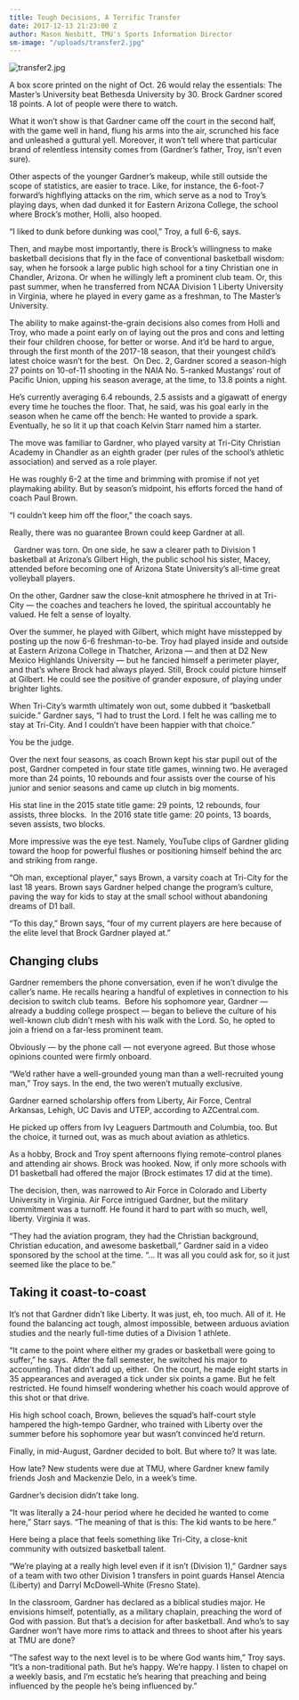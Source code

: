 ```yaml
---
title: Tough Decisions, A Terrific Transfer
date: 2017-12-13 21:23:00 Z
author: Mason Nesbitt, TMU's Sports Information Director
sm-image: "/uploads/transfer2.jpg"
---
```


![transfer2.jpg](/uploads/transfer2.jpg)

A box score printed on the night of Oct. 26 would relay the essentials: The Master’s University beat Bethesda University by 30. Brock Gardner scored 18 points. A lot of people were there to watch.  

What it won’t show is that Gardner came off the court in the second half, with the game well in hand, flung his arms into the air, scrunched his face and unleashed a guttural yell. Moreover, it won’t tell where that particular brand of relentless intensity comes from (Gardner’s father, Troy, isn’t even sure). 

Other aspects of the younger Gardner’s makeup, while still outside the scope of statistics, are easier to trace. Like, for instance, the 6-foot-7 forward’s highflying attacks on the rim, which serve as a nod to Troy’s playing days, when dad dunked it for Eastern Arizona College, the school where Brock’s mother, Holli, also hooped.


“I liked to dunk before dunking was cool,” Troy, a full 6-6, says. 


Then, and maybe most importantly, there is Brock’s willingness to make basketball decisions that fly in the face of conventional basketball wisdom: say, when he forsook a large public high school for a tiny Christian one in Chandler, Arizona. Or when he willingly left a prominent club team. Or, this past summer, when he transferred from NCAA Division 1 Liberty University in Virginia, where he played in every game as a freshman, to The Master’s University. 


The ability to make against-the-grain decisions also comes from Holli and Troy, who made a point early on of laying out the pros and cons and letting their four children choose, for better or worse. And it’d be hard to argue, through the first month of the 2017-18 season, that their youngest child’s latest choice wasn’t for the best. 
On Dec. 2, Gardner scored a season-high 27 points on 10-of-11 shooting in the NAIA No. 5-ranked Mustangs’ rout of Pacific Union, upping his season average, at the time, to 13.8 points a night. 


He’s currently averaging 6.4 rebounds, 2.5 assists and a gigawatt of energy every time he touches the floor. That, he said, was his goal early in the season when he came off the bench: He wanted to provide a spark. Eventually, he so lit it up that coach Kelvin Starr named him a starter.


The move was familiar to Gardner, who played varsity at Tri-City Christian Academy in Chandler as an eighth grader (per rules of the school’s athletic association) and served as a role player. 


He was roughly 6-2 at the time and brimming with promise if not yet playmaking ability. But by season’s midpoint, his efforts forced the hand of coach Paul Brown.


“I couldn’t keep him off the floor,” the coach says.  


Really, there was no guarantee Brown could keep Gardner at all.

 
Gardner was torn. On one side, he saw a clearer path to Division 1 basketball at Arizona’s Gilbert High, the public school his sister, Macey, attended before becoming one of Arizona State University’s all-time great volleyball players.


On the other, Gardner saw the close-knit atmosphere he thrived in at Tri-City — the coaches and teachers he loved, the spiritual accountably he valued. He felt a sense of loyalty.


Over the summer, he played with Gilbert, which might have misstepped by posting up the now 6-6 freshman-to-be. Troy had played inside and outside at Eastern Arizona College in Thatcher, Arizona — and then at D2 New Mexico Highlands University — but he fancied himself a perimeter player, and that’s where Brock had always played. Still, Brock could picture himself at Gilbert. He could see the positive of grander exposure, of playing under brighter lights. 


When Tri-City’s warmth ultimately won out, some dubbed it “basketball suicide.” Gardner says, “I had to trust the Lord. I felt he was calling me to stay at Tri-City. And I couldn’t have been happier with that choice.”


You be the judge. 


Over the next four seasons, as coach Brown kept his star pupil out of the post, Gardner competed in four state title games, winning two. He averaged more than 24 points, 10 rebounds and four assists over the course of his junior and senior seasons and came up clutch in big moments. 


His stat line in the 2015 state title game: 29 points, 12 rebounds, four assists, three blocks. 
In the 2016 state title game: 20 points, 13 boards, seven assists, two blocks. 


More impressive was the eye test. Namely, YouTube clips of Gardner gliding toward the hoop for powerful flushes or positioning himself behind the arc and striking from range.   


“Oh man, exceptional player,” says Brown, a varsity coach at Tri-City for the last 18 years.
Brown says Gardner helped change the program’s culture, paving the way for kids to stay at the small school without abandoning dreams of D1 ball. 


“To this day,” Brown says, “four of my current players are here because of the elite level that Brock Gardner played at.”

## **Changing clubs**

Gardner remembers the phone conversation, even if he won’t divulge the caller’s name. He recalls hearing a handful of expletives in connection to his decision to switch club teams. 
Before his sophomore year, Gardner — already a budding college prospect — began to believe the culture of his well-known club didn’t mesh with his walk with the Lord. So, he opted to join a friend on a far-less prominent team.


Obviously — by the phone call — not everyone agreed. But those whose opinions counted were firmly onboard.  


“We’d rather have a well-grounded young man than a well-recruited young man,” Troy says. In the end, the two weren’t mutually exclusive. 


Gardner earned scholarship offers from Liberty, Air Force, Central Arkansas, Lehigh, UC Davis and UTEP, according to AZCentral.com. 


He picked up offers from Ivy Leaguers Dartmouth and Columbia, too. But the choice, it turned out, was as much about aviation as athletics. 


As a hobby, Brock and Troy spent afternoons flying remote-control planes and attending air shows. Brock was hooked. Now, if only more schools with D1 basketball had offered the major (Brock estimates 17 did at the time). 


The decision, then, was narrowed to Air Force in Colorado and Liberty University in Virginia. Air Force intrigued Gardner, but the military commitment was a turnoff. He found it hard to part with so much, well, liberty. Virginia it was. 


“They had the aviation program, they had the Christian background, Christian education, and awesome basketball,” Gardner said in a video sponsored by the school at the time. “… It was all you could ask for, so it just seemed like the place to be.”

## **Taking it coast-to-coast**

It’s not that Gardner didn’t like Liberty. It was just, eh, too much. All of it. He found the balancing act tough, almost impossible, between arduous aviation studies and the nearly full-time duties of a Division 1 athlete.  


“It came to the point where either my grades or basketball were going to suffer,” he says. 
After the fall semester, he switched his major to accounting. That didn’t add up, either. 
On the court, he made eight starts in 35 appearances and averaged a tick under six points a game. But he felt restricted. He found himself wondering whether his coach would approve of this shot or that drive. 


His high school coach, Brown, believes the squad’s half-court style hampered the high-tempo Gardner, who trained with Liberty over the summer before his sophomore year but wasn’t convinced he’d return.  


Finally, in mid-August, Gardner decided to bolt. But where to? It was late. 


How late? New students were due at TMU, where Gardner knew family friends Josh and Mackenzie Delo, in a week’s time.


Gardner’s decision didn’t take long. 


“It was literally a 24-hour period where he decided he wanted to come here,” Starr says. “The meaning of that is this: The kid wants to be here.” 


Here being a place that feels something like Tri-City, a close-knit community with outsized basketball talent. 


“We’re playing at a really high level even if it isn’t (Division 1),” Gardner says of a team with two other Division 1 transfers in point guards Hansel Atencia (Liberty) and Darryl McDowell-White (Fresno State). 


In the classroom, Gardner has declared as a biblical studies major. He envisions himself, potentially, as a military chaplain, preaching the word of God with passion. But that’s a decision for after basketball. And who’s to say Gardner won’t have more rims to attack and threes to shoot after his years at TMU are done?

“The safest way to the next level is to be where God wants him,” Troy says. “It’s a non-traditional path. But he’s happy. We’re happy. I listen to chapel on a weekly basis, and I’m ecstatic he’s hearing that preaching and being influenced by the people he’s being influenced by.”